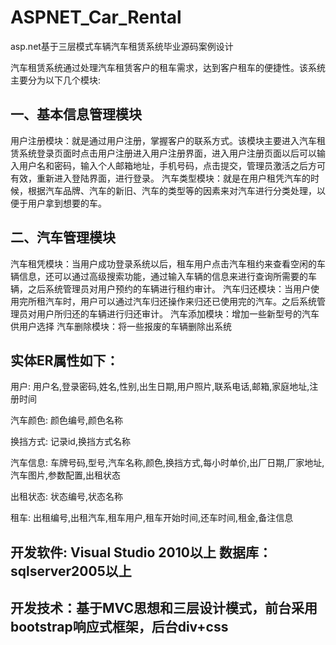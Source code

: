 # ASPNET_Car_Rental
asp.net基于三层模式车辆汽车租赁系统毕业源码案例设计

汽车租赁系统通过处理汽车租赁客户的租车需求，达到客户租车的便捷性。该系统主要分为以下几个模块:
## 一、基本信息管理模块
  用户注册模块：就是通过用户注册，掌握客户的联系方式。该模块主要进入汽车租赁系统登录页面时点击用户注册进入用户注册界面，进入用户注册页面以后可以输入用户名和密码，输入个人邮箱地址，手机号码，点击提交，管理员激活之后方可有效，重新进入登陆界面，进行登录。
  汽车类型模块：就是在用户租凭汽车的时候，根据汽车品牌、汽车的新旧、汽车的类型等的因素来对汽车进行分类处理，以便于用户拿到想要的车。
## 二、汽车管理模块
  汽车租凭模块：当用户成功登录系统以后，租车用户点击汽车租约来查看空闲的车辆信息，还可以通过高级搜索功能，通过输入车辆的信息来进行查询所需要的车辆，之后系统管理员对用户预约的车辆进行租约审计。
  汽车归还模块：当用户使用完所租汽车时，用户可以通过汽车归还操作来归还已使用完的汽车。之后系统管理员对用户所归还的车辆进行归还审计。
  汽车添加模块：增加一些新型号的汽车供用户选择
  汽车删除模块：将一些报废的车辆删除出系统
## 实体ER属性如下：
用户: 用户名,登录密码,姓名,性别,出生日期,用户照片,联系电话,邮箱,家庭地址,注册时间

汽车颜色: 颜色编号,颜色名称

换挡方式: 记录id,换挡方式名称

汽车信息: 车牌号码,型号,汽车名称,颜色,换挡方式,每小时单价,出厂日期,厂家地址,汽车图片,参数配置,出租状态

出租状态: 状态编号,状态名称

租车: 出租编号,出租汽车,租车用户,租车开始时间,还车时间,租金,备注信息

## 开发软件: Visual Studio 2010以上    数据库：sqlserver2005以上
## 开发技术：基于MVC思想和三层设计模式，前台采用bootstrap响应式框架，后台div+css
